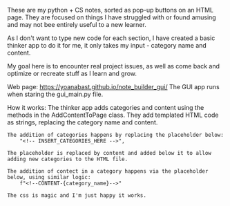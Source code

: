 These are my python + CS notes, sorted as pop-up buttons on an HTML page. 
They are focused on things I have struggled with or found amusing and may not bee entirely useful to a new learner. 

As I don't want to type new code for each section, I have created a basic thinker app to do it for me, 
it only takes my input - category name and content. 

My goal here is to encounter real project issues, as well as come back and optimize or recreate stuff as I learn and grow. 

Web page: https://yoanabast.github.io/note_builder_gui/
The GUI app runs when staring the gui_main.py file. 

How it works:
    The thinker app adds categories and content using the methods in the AddContentToPage class. 
    They add templated HTML code as strings, replacing the category name and content.

    The addition of categories happens by replacing the placeholder below:
        "<!-- INSERT_CATEGORIES_HERE -->",

    The placeholder is replaced by content and added below it to allow adding new categories to the HTML file.
    
    The addition of contect in a category happens via the placeholder below, using similar logic:
        f"<!--CONTENT-{category_name}-->"

    The css is magic and I'm just happy it works.   